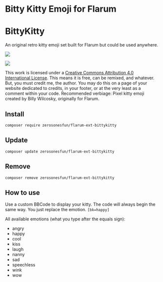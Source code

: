 # Bitty Kitty Emoji for Flarum

# BittyKitty
An original retro kitty emoji set built for Flarum but could be used anywhere. 

![](https://github.com/zerosonesfun/BittyKitty/blob/main/assets/AA9BF7FE-23E3-4A3D-97F8-60E1C255FF65.png?raw=true)

![](https://i.creativecommons.org/l/by/4.0/80x15.png)

This work is licensed under a [Creative Commons Attribution 4.0 International License](http://creativecommons.org/licenses/by/4.0/).
This means it is free, can be remixed, and whatever. But, you must credit me, the author. You may do this on a page of your website dedicated to credits, in your footer, or at the very least as a comment within your code. Recommended verbiage:
Pixel kitty emoji created by Billy Wilcosky, originally for Flarum.

## Install
`composer require zerosonesfun/flarum-ext-bittykitty`

## Update
`composer update zerosonesfun/flarum-ext-bittykitty`

## Remove
`composer remove zerosonesfun/flarum-ext-bittykitty`

## How to use

Use a custom BBCode to display your kitty. The code will always begin the same way. You just replace the emotion.
`[bk=happy]`

All available emotions (what you type after the equals sign):
- angry
- happy
- cool
- kiss
- laugh
- nanny
- sad
- speechless
- wink
- wow
